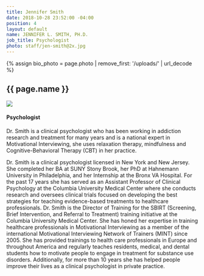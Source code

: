 ```yaml
---
title: Jennifer Smith
date: 2018-10-28 23:52:00 -04:00
position: 4
layout: default
name: JENNIFER L. SMITH, PH.D.
job_title: Psychologist
photo: staff/jen-smith@2x.jpg
---
```


{% assign bio_photo = page.photo | remove_first: '/uploads/' | url_decode %}

<section class="team-bio">
<h1 class="small">{{ page.name }}</h1>
<img class="team-bio-photo" src="{% asset '{{ bio_photo }}' @path %}">
<div class="team-bio-text">
    <h4>Psychologist</h4>
    <p class="preview">
        Dr. Smith is a clinical psychologist who has been working in addiction research and treatment for many years and is a national expert in Motivational Interviewing, she uses relaxation therapy, mindfulness and Cognitive-Behavioral Therapy (CBT) in her practice.
    </p>
    <p>
    Dr. Smith is a clinical psychologist licensed in New York and New Jersey.  She completed her BA at SUNY Stony Brook, her PhD at Hahnemann University in Philadelphia, and her Internship at the Bronx VA Hospital. For the past 17 years she has served as an Assistant Professor of Clinical Psychology at the Columbia University Medical Center where she conducts research and oversees clinical trials focused on developing the best strategies for teaching evidence-based treatments to healthcare professionals. Dr. Smith is the Director of Training for the SBIRT (Screening, Brief Intervention, and Referral to Treatment) training initiative at the Columbia University Medical Center.  She has honed her expertise in training healthcare professionals in Motivational Interviewing as a member of the international Motivational Interviewing Network of Trainers (MINT) since 2005.  She has provided trainings to health care professionals in Europe and throughout America and regularly teaches residents, medical, and dental students how to motivate people to engage in treatment for substance use disorders.  Additionally, for more than 10 years she has helped people improve their lives as a clinical psychologist in private practice. 
    </p>
</div>
<section>

